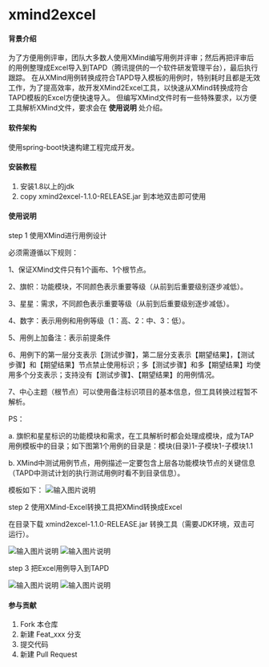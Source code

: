 # xmind2excel

#### 背景介绍
为了方便用例评审，团队大多数人使用XMind编写用例并评审；然后再把评审后的用例整理成Excel导入到TAPD（腾讯提供的一个软件研发管理平台），最后执行跟踪。
在从XMind用例转换成符合TAPD导入模板的用例时，特别耗时且都是无效工作，为了提高效率，故开发XMind2Excel工具，以快速从XMind转换成符合TAPD模板的Excel方便快速导入。
但编写XMind文件时有一些特殊要求，以方便工具解析XMind文件，要求会在 **使用说明** 处介绍。

#### 软件架构
使用spring-boot快速构建工程完成开发。


#### 安装教程

1.  安装1.8以上的jdk
2.  copy xmind2excel-1.1.0-RELEASE.jar 到本地双击即可使用

#### 使用说明

step 1 使用XMind进行用例设计

必须需遵循以下规则：

1、保证XMind文件只有1个画布、1个根节点。

2、旗帜：功能模块，不同颜色表示重要等级（从前到后重要级别逐步减低）。

3、星星：需求，不同颜色表示重要等级（从前到后重要级别逐步减低）。

4、数字：表示用例和用例等级（1：高、2：中、3：低）。

5、用例上加备注：表示前提条件

6、用例下的第一层分支表示【测试步骤】，第二层分支表示【期望结果】，【测试步骤】和【期望结果】节点禁止使用标识；多【测试步骤】和多【期望结果】均使用多个分支表示；支持没有【测试步骤】、【期望结果】的用例情况。

7、中心主题（根节点）可以使用备注标识项目的基本信息，但工具转换过程暂不解析。

PS：

a. 旗帜和星星标识的功能模块和需求，在工具解析时都会处理成模块，成为TAP用例模板中的目录；如下图第1个用例的目录是：模块(目录)1-子模块1-子模块1.1

b. XMind中测试用例节点，用例描述一定要包含上层各功能模块节点的关键信息（TAPD中测试计划的执行测试用例时看不到目录信息）。

模板如下：
![输入图片说明](https://images.gitee.com/uploads/images/2021/0517/135149_e9fe359a_9109521.png "1.png")


step 2 使用XMind-Excel转换工具把XMind转换成Excel

在目录下载 xmind2excel-1.1.0-RELEASE.jar 转换工具（需要JDK环境，双击可运行）。

![输入图片说明](https://images.gitee.com/uploads/images/2021/0517/140141_59a3a301_9109521.png "2.png")
![输入图片说明](https://images.gitee.com/uploads/images/2021/0517/140214_c1aef12d_9109521.png "3.png")


step 3 把Excel用例导入到TAPD

![输入图片说明](https://images.gitee.com/uploads/images/2021/0517/140351_3631d130_9109521.png "4.png")
![输入图片说明](https://images.gitee.com/uploads/images/2021/0517/140401_d64ff38c_9109521.png "5.png")


#### 参与贡献

1.  Fork 本仓库
2.  新建 Feat_xxx 分支
3.  提交代码
4.  新建 Pull Request
